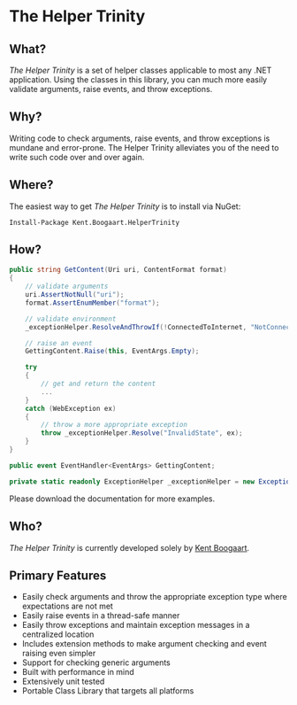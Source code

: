 # The Helper Trinity

## What?

*The Helper Trinity* is a set of helper classes applicable to most any .NET application. Using the classes in this library, you can much more easily validate arguments, raise events, and throw exceptions.

## Why?

Writing code to check arguments, raise events, and throw exceptions is mundane and error-prone. The Helper Trinity alleviates you of the need to write such code over and over again.

## Where?

The easiest way to get *The Helper Trinity* is to install via NuGet:

```
Install-Package Kent.Boogaart.HelperTrinity
```

## How?

```C#
public string GetContent(Uri uri, ContentFormat format)
{
    // validate arguments
    uri.AssertNotNull("uri");
    format.AssertEnumMember("format");

    // validate environment
    _exceptionHelper.ResolveAndThrowIf(!ConnectedToInternet, "NotConnected");

    // raise an event
    GettingContent.Raise(this, EventArgs.Empty);

    try
    {
        // get and return the content
        ...
    }
    catch (WebException ex)
    {
        // throw a more appropriate exception
        throw _exceptionHelper.Resolve("InvalidState", ex);
    }
} 

public event EventHandler<EventArgs> GettingContent;

private static readonly ExceptionHelper _exceptionHelper = new ExceptionHelper(typeof(MyType));
```

Please download the documentation for more examples.

## Who?

*The Helper Trinity* is currently developed solely by [Kent Boogaart](http://kent-boogaart.com/).

## Primary Features

* Easily check arguments and throw the appropriate exception type where expectations are not met
* Easily raise events in a thread-safe manner
* Easily throw exceptions and maintain exception messages in a centralized location
* Includes extension methods to make argument checking and event raising even simpler
* Support for checking generic arguments
* Built with performance in mind
* Extensively unit tested
* Portable Class Library that targets all platforms